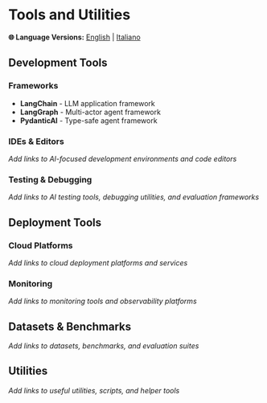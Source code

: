 # Tools and Utilities

**🌐 Language Versions:** [English](README.md) | [Italiano](README_IT.md)

## Development Tools

### Frameworks
- **LangChain** - LLM application framework
- **LangGraph** - Multi-actor agent framework
- **PydanticAI** - Type-safe agent framework

### IDEs & Editors

*Add links to AI-focused development environments and code editors*

### Testing & Debugging

*Add links to AI testing tools, debugging utilities, and evaluation frameworks*

## Deployment Tools

### Cloud Platforms

*Add links to cloud deployment platforms and services*

### Monitoring

*Add links to monitoring tools and observability platforms*

## Datasets & Benchmarks

*Add links to datasets, benchmarks, and evaluation suites*

## Utilities

*Add links to useful utilities, scripts, and helper tools*